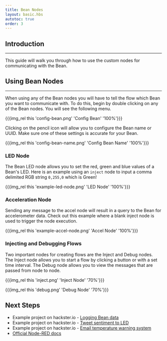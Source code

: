 ```yaml
---
title: Bean Nodes
layout: basic.hbs
autotoc: true
order: 3
---
```


## Introduction

---

This guide will walk you through how to use the custom nodes for communicating with the Bean.

## Using Bean Nodes

---

When using any of the Bean nodes you will have to tell the flow which Bean you want to communicate with. To do this, begin by double clicking on any of the Bean nodes. You will see the following menu.

{{{img_rel this 'config-bean.png' 'Config Bean' '100%'}}}

Clicking on the pencil icon will allow you to configure the Bean name or UUID. Make sure one of these settings is accurate for your Bean.

{{{img_rel this 'config-bean-name.png' 'Config Bean Name' '100%'}}}


### LED Node

The Bean LED node allows you to set the red, green and blue values of a Bean's LED. Here is an example using an `inject` node to input a comma delimited RGB string `0,255,0` which is Green!

{{{img_rel this 'example-led-node.png' 'LED Node' '100%'}}}

### Acceleration Node

Sending any message to the accel node will result in a query to the Bean for accelerometer data. Check out this example where a blank inject node is used to trigger the node execution.

{{{img_rel this 'example-accel-node.png' 'Accel Node' '100%'}}}




### Injecting and Debugging Flows


Two important nodes for creating flows are the Inject and Debug nodes. The Inject node allows you to start a flow by clicking a button or with a set time interval. The Debug node allows you to view the messages that are passed from node to node. 

{{{img_rel this 'inject.png' 'Inject Node' '70%'}}}

{{{img_rel this 'debug.png' 'Debug Node' '70%'}}}

## Next Steps

* Example project on hackster.io - [Logging Bean data](https://www.hackster.io/punchthrough/projects)
* Example project on hackster.io - [Tweet sentiment to LED](https://www.hackster.io/punchthrough/projects)
* Example project on hackster.io - [Email temperature warning system](https://www.hackster.io/punchthrough/projects)
* [Official Node-RED docs](http://nodered.org/docs/)